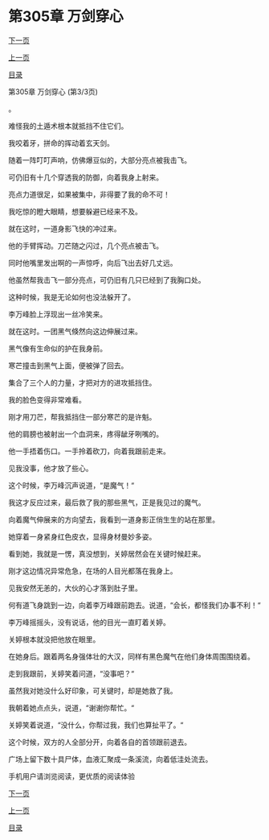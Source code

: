<h1>第305章    万剑穿心</h1>
            <div><p><a href="./915_%E7%AC%AC306%E7%AB%A0_%E4%B8%80%E7%AE%AD%E5%8F%8C%E9%9B%95.md">下一页</a></p><p><a href="./913_%E7%AC%AC305%E7%AB%A0_%E4%B8%87%E5%89%91%E7%A9%BF%E5%BF%83.md">上一页</a></p><p><a href="../">目录</a></p></div>
            <div><p>第305章    万剑穿心 (第3/3页)</p><p>。</p><p>难怪我的土遁术根本就抵挡不住它们。</p><p>我咬着牙，拼命的挥动着玄天剑。</p><p>随着一阵叮叮声响，仿佛爆豆似的，大部分亮点被我击飞。</p><p>可仍旧有十几个穿透我的防御，向着我身上射来。</p><p>亮点力道很足，如果被集中，非得要了我的命不可！</p><p>我吃惊的瞪大眼睛，想要躲避已经来不及。</p><p>就在这时，一道身影飞快的冲过来。</p><p>他的手臂挥动。刀芒随之闪过，几个亮点被击飞。</p><p>同时他嘴里发出啊的一声惊呼，向后飞出去好几丈远。</p><p>他虽然帮我击飞一部分亮点，可仍旧有几只已经到了我胸口处。</p><p>这种时候，我是无论如何也没法躲开了。</p><p>李万峰脸上浮现出一丝冷笑来。</p><p>就在这时。一团黑气倏然向这边伸展过来。</p><p>黑气像有生命似的护在我身前。</p><p>寒芒撞击到黑气上面，便被弹了回去。</p><p>集合了三个人的力量，才把对方的进攻抵挡住。</p><p>我的脸色变得非常难看。</p><p>刚才用刀芒，帮我抵挡住一部分寒芒的是许魁。</p><p>他的肩膀也被射出一个血洞来，疼得龇牙咧嘴的。</p><p>他一手捂着伤口。一手拎着砍刀，向着我跟前走来。</p><p>见我没事，他才放了些心。</p><p>这个时候，李万峰沉声说道，“是魔气！“</p><p>我这才反应过来，最后救了我的那些黑气，正是我见过的魔气。</p><p>向着魔气伸展来的方向望去，我看到一道身影正俏生生的站在那里。</p><p>她穿着一身紧身红色皮衣，显得身材曼妙多姿。</p><p>看到她，我就是一愣，真没想到，关婷居然会在关键时候赶来。</p><p>刚才这边情况异常危急，在场的人目光都落在我身上。</p><p>见我安然无恙的，大伙的心才落到肚子里。</p><p>何有道飞身跳到一边，向着李万峰跟前跑去。说道，“会长，都怪我们办事不利！“</p><p>李万峰摇摇头，没有说话，他的目光一直盯着关婷。</p><p>关婷根本就没把他放在眼里。</p><p>在她身后。跟着两名身强体壮的大汉，同样有黑色魔气在他们身体周围围绕着。</p><p>走到我跟前，关婷笑着问道，“没事吧？“</p><p>虽然我对她没什么好印象，可关键时，却是她救了我。</p><p>我朝着她点点头，说道，“谢谢你帮忙。“</p><p>关婷笑着说道，“没什么，你帮过我，我们也算扯平了。“</p><p>这个时候，双方的人全部分开，向着各自的首领跟前退去。</p><p>广场上留下数十具尸体，血液汇聚成一条溪流，向着低洼处流去。</p><p>手机用户请浏览阅读，更优质的阅读体验</p></div>
            <div><p><a href="./915_%E7%AC%AC306%E7%AB%A0_%E4%B8%80%E7%AE%AD%E5%8F%8C%E9%9B%95.md">下一页</a></p><p><a href="./913_%E7%AC%AC305%E7%AB%A0_%E4%B8%87%E5%89%91%E7%A9%BF%E5%BF%83.md">上一页</a></p><p><a href="../">目录</a></p></div>